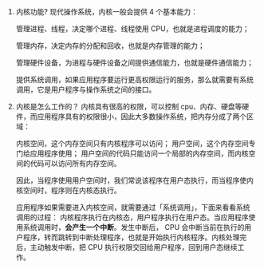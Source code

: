 1. 内核功能?
   现代操作系统，内核一般会提供 4 个基本能力：

   管理进程、线程，决定哪个进程、线程使用 CPU，也就是进程调度的能力；

   管理内存，决定内存的分配和回收，也就是内存管理的能力；

   管理硬件设备，为进程与硬件设备之间提供通信能力，也就是硬件通信能力；

   提供系统调用，如果应用程序要运行更高权限运行的服务，那么就需要有系统调用，它是用户程序与操作系统之间的接口。

2. 内核是怎么工作的？
   内核具有很高的权限，可以控制 cpu、内存、硬盘等硬件，而应用程序具有的权限很小，因此大多数操作系统，把内存分成了两个区域：

   内核空间，这个内存空间只有内核程序可以访问；
   用户空间，这个内存空间专门给应用程序使用；
   用户空间的代码只能访问一个局部的内存空间，而内核空间的代码可以访问所有内存空间。

   因此，当程序使用用户空间时，我们常说该程序在用户态执行，而当程序使内核空间时，程序则在内核态执行。

   应用程序如果需要进入内核空间，就需要通过「系统调用」，下面来看看系统调用的过程：
   内核程序执行在内核态，用户程序执行在用户态。当应用程序使用系统调用时，**会产生一个中断**。发生中断后， CPU 会中断当前在执行的用户程序，转而跳转到中断处理程序，也就是开始执行内核程序。内核处理完后，主动触发中断，把 CPU 执行权限交回给用户程序，回到用户态继续工作。
